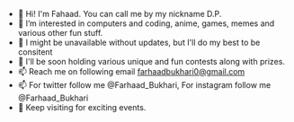 - 👋 Hi! I'm Fahaad. You can call me by my nickname D.P.
- 👀 I’m interested in computers and coding, anime, games, memes and various other fun stuff.
- 🌱 I might be unavailable without updates, but I'll do my best to be consitent
- 💞️ I'll be soon holding various unique and fun contests along with prizes.
- 📫 Reach me on following email farhaadbukhari0@gmail.com
- 📫 For twitter follow me @Farhaad_Bukhari, For instagram follow me @Farhaad_Bukhari
- 👀 Keep visiting for exciting events.

<!---
doctorpsycho/doctorpsycho is a ✨ special ✨ repository because its `README.md` (this file) appears on your GitHub profile.
You can click the Preview link to take a look at your changes.
--->
